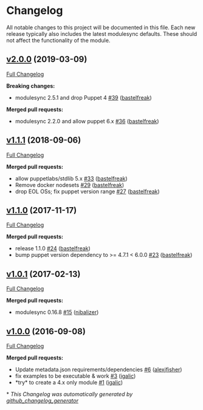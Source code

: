 # Changelog

All notable changes to this project will be documented in this file.
Each new release typically also includes the latest modulesync defaults.
These should not affect the functionality of the module.

## [v2.0.0](https://github.com/voxpupuli/puppet-jolokia/tree/v2.0.0) (2019-03-09)

[Full Changelog](https://github.com/voxpupuli/puppet-jolokia/compare/v1.1.1...v2.0.0)

**Breaking changes:**

- modulesync 2.5.1 and drop Puppet 4 [\#39](https://github.com/voxpupuli/puppet-jolokia/pull/39) ([bastelfreak](https://github.com/bastelfreak))

**Merged pull requests:**

- modulesync 2.2.0 and allow puppet 6.x [\#36](https://github.com/voxpupuli/puppet-jolokia/pull/36) ([bastelfreak](https://github.com/bastelfreak))

## [v1.1.1](https://github.com/voxpupuli/puppet-jolokia/tree/v1.1.1) (2018-09-06)

[Full Changelog](https://github.com/voxpupuli/puppet-jolokia/compare/v1.1.0...v1.1.1)

**Merged pull requests:**

- allow puppetlabs/stdlib 5.x [\#33](https://github.com/voxpupuli/puppet-jolokia/pull/33) ([bastelfreak](https://github.com/bastelfreak))
- Remove docker nodesets [\#29](https://github.com/voxpupuli/puppet-jolokia/pull/29) ([bastelfreak](https://github.com/bastelfreak))
- drop EOL OSs; fix puppet version range [\#27](https://github.com/voxpupuli/puppet-jolokia/pull/27) ([bastelfreak](https://github.com/bastelfreak))

## [v1.1.0](https://github.com/voxpupuli/puppet-jolokia/tree/v1.1.0) (2017-11-17)

[Full Changelog](https://github.com/voxpupuli/puppet-jolokia/compare/v1.0.1...v1.1.0)

**Merged pull requests:**

- release 1.1.0 [\#24](https://github.com/voxpupuli/puppet-jolokia/pull/24) ([bastelfreak](https://github.com/bastelfreak))
- bump puppet version dependency to \>= 4.7.1 \< 6.0.0 [\#23](https://github.com/voxpupuli/puppet-jolokia/pull/23) ([bastelfreak](https://github.com/bastelfreak))

## [v1.0.1](https://github.com/voxpupuli/puppet-jolokia/tree/v1.0.1) (2017-02-13)

[Full Changelog](https://github.com/voxpupuli/puppet-jolokia/compare/v1.0.0...v1.0.1)

**Merged pull requests:**

- modulesync 0.16.8 [\#15](https://github.com/voxpupuli/puppet-jolokia/pull/15) ([nibalizer](https://github.com/nibalizer))

## [v1.0.0](https://github.com/voxpupuli/puppet-jolokia/tree/v1.0.0) (2016-09-08)

[Full Changelog](https://github.com/voxpupuli/puppet-jolokia/compare/62fb15016e26bd0c023d3df55e8b132c2c68b126...v1.0.0)

**Merged pull requests:**

- Update metadata.json requirements/dependencies [\#6](https://github.com/voxpupuli/puppet-jolokia/pull/6) ([alexjfisher](https://github.com/alexjfisher))
- fix examples to be executable & work [\#3](https://github.com/voxpupuli/puppet-jolokia/pull/3) ([igalic](https://github.com/igalic))
- \*try\* to create a 4.x only module [\#1](https://github.com/voxpupuli/puppet-jolokia/pull/1) ([igalic](https://github.com/igalic))



\* *This Changelog was automatically generated by [github_changelog_generator](https://github.com/github-changelog-generator/github-changelog-generator)*
